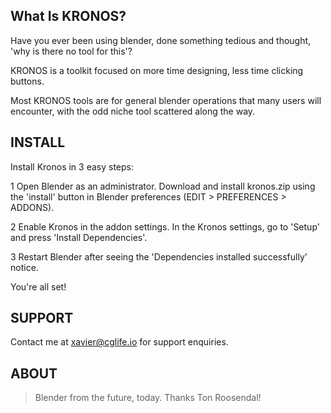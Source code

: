 <!-- # KRONOS -->



## What Is KRONOS?

Have you ever been using blender, done something tedious and thought, 'why is there no tool for this'?

KRONOS is a toolkit focused on more time designing, less time clicking buttons.

Most KRONOS tools are for general blender operations that many users will encounter, with the odd niche tool scattered along the way.


## INSTALL

Install Kronos in 3 easy steps:

1   Open Blender as an administrator. Download and install kronos.zip using the 'install' button in Blender preferences (EDIT > PREFERENCES > ADDONS).

2    Enable Kronos in the addon settings. In the Kronos settings, go to 'Setup' and press 'Install Dependencies'.

3    Restart Blender after seeing the 'Dependencies installed successfully' notice.

You're all set!

## SUPPORT

Contact me at xavier@cglife.io for support enquiries.


## ABOUT

> Blender from the future, today. Thanks Ton Roosendal!
